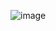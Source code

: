 ![image](https://github.com/silviachaluisa/Deber-Java-Swing2/assets/133398724/6ab017d4-3259-4ff1-bcc7-49a9382b7eaa)
